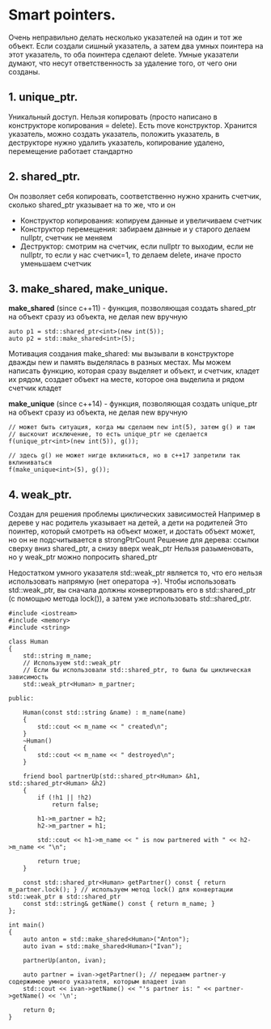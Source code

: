 # Smart pointers.
Очень неправильно делать несколько указателей на один и тот же объект.
Если создали сишный указатель, а затем два умных поинтера на этот указатель, то оба поинтера сделают delete.
Умные указатели думают, что несут ответственность за удаление того, от чего они созданы.

## 1. unique_ptr.
Уникальный доступ. Нельзя копировать (просто написано в конструкторе копирования = delete). Есть move конструктор.
Хранится указатель, можно создать указатель, положить указатель, в деструкторе нужно удалить указатель, копирование удалено, перемещение работает стандартно


## 2. shared_ptr.
Он позволяет себя копировать, соответственно нужно хранить счетчик, сколько shared_ptr указывает на то же, что и он
* Конструктор копирования: копируем данные и увеличиваем счетчик
* Конструктор перемещения: забираем данные и у старого делаем nullptr, счетчик не меняем
* Деструктор: смотрим на счетчик, если nullptr то выходим, если не nullptr, то если у нас счетчик=1, то делаем delete, иначе просто уменьшаем счетчик

## 3. make_shared, make_unique.
**make_shared** (since c++11) - функция, позволяющая создать shared_ptr на объект сразу из объекта, не делая new вручную

    auto p1 = std::shared_ptr<int>(new int(5));
    auto p2 = std::make_shared<int>(5);
Мотивация создания make_shared: мы вызывали в конструкторе дважды new и память выделялась в разных местах.
Мы можем написать функцию, которая сразу выделяет и объект, и счетчик, кладет их рядом, создает объект на месте, которое она выделила и рядом счетчик кладет

**make_unique** (since c++14) - функция, позволяющая создать unique_ptr на объект сразу из объекта, не делая new вручную
    
    // может быть ситуация, когда мы сделаем new int(5), затем g() и там 
    // выскочит исключение, то есть unique_ptr не сделается  
    f(unique_ptr<int>(new int(5)), g()); 

    // здесь g() не может нигде вклиниться, но в c++17 запретили так вклиниваться
    f(make_unique<int>(5), g()); 
    
## 4. weak_ptr.
Создан для решения проблемы циклических зависимостей
Например в дереве у нас родитель указывает на детей, а дети на родителей
Это поинтер, который смотреть на объект может, и достать объект может, но он не подсчитывается в strongPtrCount
Решение для дерева: ссылки сверху вниз shared_ptr, а снизу вверх weak_ptr
Нельзя разыменовать, но у weak_ptr можно попросить shared_ptr 

Недостатком умного указателя std::weak_ptr является то, что его нельзя использовать напрямую (нет оператора ->). Чтобы использовать std::weak_ptr, вы сначала должны конвертировать его в std::shared_ptr (с помощью метода lock()), а затем уже использовать std::shared_ptr.


    #include <iostream>
    #include <memory>
    #include <string>
    
    class Human
    {
        std::string m_name;
        // Используем std::weak_ptr
        // Если бы использовали std::shared_ptr, то была бы циклическая зависимость
        std::weak_ptr<Human> m_partner;
    
    public:
    
        Human(const std::string &name) : m_name(name)
        {
            std::cout << m_name << " created\n";
        }
        ~Human()
        {
            std::cout << m_name << " destroyed\n";
        }
    
        friend bool partnerUp(std::shared_ptr<Human> &h1, std::shared_ptr<Human> &h2)
        {
            if (!h1 || !h2)
                return false;
    
            h1->m_partner = h2;
            h2->m_partner = h1;
    
            std::cout << h1->m_name << " is now partnered with " << h2->m_name << "\n";
    
            return true;
        }
    
        const std::shared_ptr<Human> getPartner() const { return m_partner.lock(); } // используем метод lock() для конвертации std::weak_ptr в std::shared_ptr
        const std::string& getName() const { return m_name; }
    };
    
    int main()
    {
        auto anton = std::make_shared<Human>("Anton");
        auto ivan = std::make_shared<Human>("Ivan");
    
        partnerUp(anton, ivan);
    
        auto partner = ivan->getPartner(); // передаем partner-у содержимое умного указателя, которым владеет ivan
        std::cout << ivan->getName() << "'s partner is: " << partner->getName() << '\n';
    
        return 0;
    }